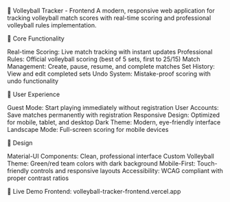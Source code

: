 🏐 Volleyball Tracker - Frontend
A modern, responsive web application for tracking volleyball match scores with real-time scoring and professional volleyball rules implementation.


🎯 Core Functionality

Real-time Scoring: Live match tracking with instant updates
Professional Rules: Official volleyball scoring (best of 5 sets, first to 25/15)
Match Management: Create, pause, resume, and complete matches
Set History: View and edit completed sets
Undo System: Mistake-proof scoring with undo functionality

👥 User Experience

Guest Mode: Start playing immediately without registration
User Accounts: Save matches permanently with registration
Responsive Design: Optimized for mobile, tablet, and desktop
Dark Theme: Modern, eye-friendly interface
Landscape Mode: Full-screen scoring for mobile devices

🎨 Design

Material-UI Components: Clean, professional interface
Custom Volleyball Theme: Green/red team colors with dark background
Mobile-First: Touch-friendly controls and responsive layouts
Accessibility: WCAG compliant with proper contrast ratios

🚀 Live Demo
Frontend: volleyball-tracker-frontend.vercel.app
